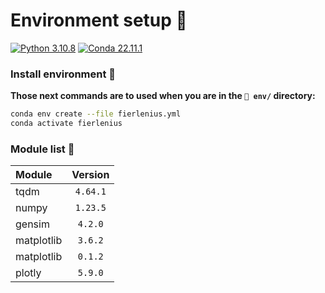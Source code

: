 # Environment setup 🔧

[![Python 3.10.8](https://img.shields.io/badge/python-%E2%89%A5_3.10.8-blue.svg)](https://www.python.org/downloads/release/python-397/)
[![Conda 22.11.1](https://img.shields.io/badge/miniconda-%E2%89%A5_22.11.1-green.svg)](https://docs.conda.io/en/latest/miniconda.html)

### Install environment 📶

**Those next commands are to used when you are in the `📁 env/` directory:**

```bash
conda env create --file fierlenius.yml
conda activate fierlenius
```

### Module list 📝

| **Module** | **Version** |
| :--------- | :---------: |
| tqdm       |  `4.64.1`   |
| numpy      |  `1.23.5`   |
| gensim     |   `4.2.0`   |
| matplotlib |   `3.6.2`   |
| matplotlib |   `0.1.2`   |
| plotly     |   `5.9.0`   |
